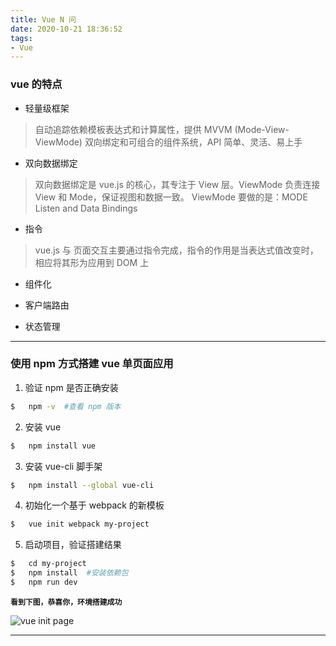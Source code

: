 ```yaml
---
title: Vue N 问
date: 2020-10-21 18:36:52
tags:
- Vue
---
```


### vue 的特点

* 轻量级框架
> 自动追踪依赖模板表达式和计算属性，提供 MVVM (Mode-View-ViewMode) 双向绑定和可组合的组件系统，API 简单、灵活、易上手

* 双向数据绑定
> 双向数据绑定是 vue.js 的核心，其专注于 View 层。ViewMode 负责连接 View 和 Mode，保证视图和数据一致。 ViewMode 要做的是：MODE Listen and Data Bindings

* 指令
> vue.js 与 页面交互主要通过指令完成，指令的作用是当表达式值改变时，相应将其形为应用到 DOM 上

* 组件化

* 客户端路由

* 状态管理

<!--more-->
---

### 使用 npm 方式搭建 vue 单页面应用
1.  验证 npm 是否正确安装
```bash
$   npm -v  #查看 npm 版本
```
2.  安装 vue
```bash
$   npm install vue
```
3.  安装 vue-cli 脚手架
```bash
$   npm install --global vue-cli
```
4.  初始化一个基于 webpack 的新模板
```bash
$   vue init webpack my-project
```
5.  启动项目，验证搭建结果
```bash
$   cd my-project
$   npm install  #安装依赖包
$   npm run dev
```
  **`看到下图，恭喜你，环境搭建成功`**

![vue init page](https://www.runoob.com/wp-content/uploads/2017/01/56219E04-D156-43EC-AC59-BFE7E38A62C3.jpg)

---
